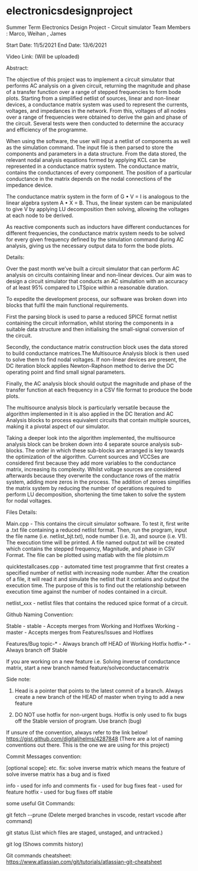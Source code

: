 # electronicsdesignproject
Summer Term Electronics Design Project - Circuit simulator
Team Members : Marco, Weihan , James

Start Date: 11/5/2021
End Date: 13/6/2021

Video Link: (Will be uploaded)

Abstract: 

The objective of this project was to implement a circuit simulator that performs AC analysis on a given circuit, 
returning the magnitude and phase of a transfer function over a range of stepped frequencies to form bode plots. 
Starting from a simplified netlist of sources, linear and non-linear devices, a conductance matrix system was 
used to represent the currents, voltages, and impedances in the network. From this, voltages of all nodes over 
a range of frequencies were obtained to derive the gain and phase of the circuit. Several tests were then conducted 
to determine the accuracy and efficiency of the programme. 

When using the software, the user will input a netlist of components as well as the simulation command. The input file
is then parsed to store the components and parameters in a data structure. From the data stored, the relevant nodal 
analysis equations formed by applying KCL can be represented in a conductance matrix system. The conductance matrix,
contains the conductances of every component. The position of a particular conductance in the matrix depends on the 
nodal connections of the impedance device.

The conductance matrix system in the form of G • V = I is analogous to the linear algebra system A • X = B. Thus, 
the linear system can be manipulated to give V by applying LU decomposition then solving, allowing the voltages at 
each node to be derived.

As reactive components such as inductors have different conductances for different frequencies, the conductance matrix
system needs to be solved for every given frequency defined by the simulation command during AC analysis, giving us the
necessary output data to form the bode plots.

Details:

Over the past month we’ve built a circuit simulator that can perform AC analysis on circuits containing linear and non-linear devices. 
Our aim was to design a circuit simulator that conducts an AC simulation with an accuracy of at least 95% compared to LTSpice within 
a reasonable duration.

To expedite the development process, our software was broken down into blocks that fulfil the main functional requirements. 

First the parsing block is used to parse a reduced SPICE format netlist containing the circuit information, whilst storing the 
components in a suitable data structure and then initialising the small-signal conversion of the circuit.

Secondly, the conductance matrix construction block uses the data stored to build conductance matrices.The Multisource Analysis block 
is then used to solve them to find nodal voltages.
If non-linear devices are present, the DC iteration block applies Newton-Raphson method to derive the DC operating point and find 
small signal parameters.

Finally, the AC analysis block should output the magnitude and phase of the transfer function at each 
frequency in a CSV file format to produce the bode plots. 
 
The multisource analysis block is particularly versatile because the algorithm implemented in it is also applied in the DC Iteration
and AC Analysis blocks to process equivalent circuits that contain multiple sources, making it a pivotal aspect of our simulator. 

Taking a deeper look into the algorithm implemented, the multisource analysis block can be broken down into 4 separate source analysis 
sub-blocks. The order in which these sub-blocks are arranged is key towards the optimization of the algorithm. Current sources and VCCSes 
are considered first because they add more variables to the conductance matrix, increasing its complexity. Whilst voltage sources are 
considered afterwards because they overwrite the conductance rows of the matrix system, adding more zeros in the process. The addition 
of zeroes simplifies the matrix system by reducing the number of operations required to perform LU decomposition, shortening the time 
taken to solve the system for nodal voltages.




Files Details:

Main.cpp - This contains the circuit simulator software. To test it, first write a .txt file containing a reduced netlist format.
Then, run the program, input the file name (i.e. netlist_bjt.txt), node number (i.e. 3), and source (i.e. V1).
The execution time will be printed. A file named output.txt will be created which contains the stepped frequency, 
Magnitude, and phase in CSV Format. The file can be plotted using matlab with the file plotsim.m

quicktestallcases.cpp - automated time test programme that first creates a specified number of netlist with increasing node number. 
After the creation of a file, it will read it and simulate the netlist that it contains and output the execution time. The purpose
of this is to find out the relationship between execution time against the number of nodes contained in a circuit. 

netlist_xxx - netlist files that contains the reduced spice format of a circuit.














Github Naming Convention:

Stable - stable	- Accepts merges from Working and Hotfixes
Working - master - Accepts merges from Features/Issues and Hotfixes

Features/Bug topic-* - Always branch off HEAD of Working
Hotfix	hotfix-*	- Always branch off Stable

If you are working on a new feature i.e. Solving inverse of conductance matrix, start a new branch named feature/solveconductancematrix 

Side note:
1. Head is a pointer that points to the latest commit of a branch. Always create a new branch of the HEAD of master when trying to add a new feature

2. DO NOT use hotfix for non-urgent bugs. Hotfix is only used to fix bugs off the Stable version of program. Use branch (bug)

If unsure of the convention, always refer to the link below!
https://gist.github.com/digitaljhelms/4287848
(There are a lot of naming conventions out there. This is the one we are using for this project)



Commit Messages convention:

<type>[optional scope]:<description>
etc. fix: solve inverse matrix
which means the feature of solve inverse matrix has a bug and is fixed

info - used for info and comments
fix - used for bug fixes
feat - used for feature
hotfix - used for bug fixes off stable


some useful Git Commands:

git fetch --prune (Delete merged branches in vscode, restart vscode after command)

git status (List which files are staged, unstaged, and untracked.)

git log (Shows commits history)

Git commands cheatsheet:
https://www.atlassian.com/git/tutorials/atlassian-git-cheatsheet


